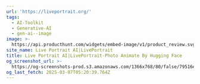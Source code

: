 ```yaml
---
url: 'https://liveportrait.org/'
tags:
  - AI-Toolkit
  - Generative-AI
  - gen-ai--image
image: >-
  https://api.producthunt.com/widgets/embed-image/v1/product_review.svg?product_id=592625&theme=light
site_name: Live Portrait AI|LivePortrait
title: Live Portrait AI|LivePortrait-Photo Animate By Hugging Face
og_screenshot_url: >-
  https://og-screenshots-prod.s3.amazonaws.com/1366x768/80/false/79516e61c86cfb5cfccbe9ce4cf6a22f4c17a16ac1351b70f212dd4dde2aeeb6.jpeg
og_last_fetch: 2025-03-07T05:20:39.764Z
---
```


